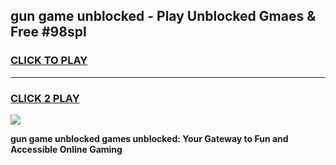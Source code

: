 
## gun game unblocked - Play Unblocked Gmaes & Free #98spl
<h3>
<a href="https://news.freeplayer.one?title=gun_game_unblocked&ref=26F">CLICK TO PLAY</a></h3>
<hr>

<h3>
<a href="https://news.freeplayer.one?title=gun_game_unblocked&ref=26F">CLICK 2 PLAY</a>
  
</h3>

<a href="https://news.freeplayer.one?title=gun_game_unblocked&ref=26F/"><img src="https://clearcache.store/games.png"></a>


**gun game unblocked games unblocked: Your Gateway to Fun and Accessible Online Gaming**
